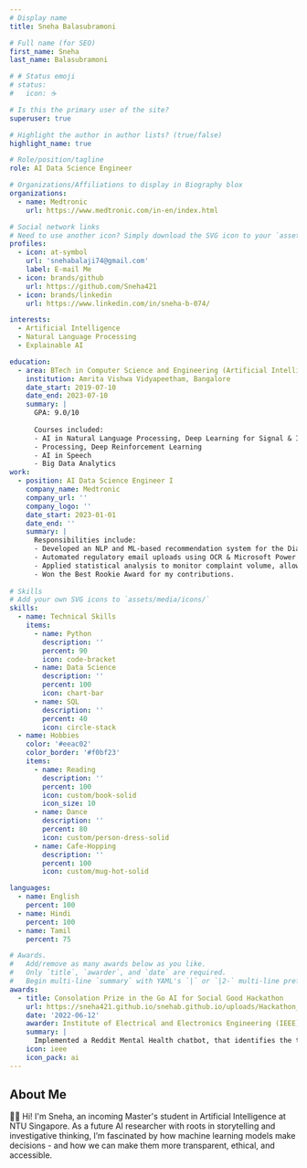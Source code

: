 ```yaml
---
# Display name
title: Sneha Balasubramoni

# Full name (for SEO)
first_name: Sneha
last_name: Balasubramoni

# # Status emoji
# status:
#   icon: ☕️

# Is this the primary user of the site?
superuser: true

# Highlight the author in author lists? (true/false)
highlight_name: true

# Role/position/tagline
role: AI Data Science Engineer

# Organizations/Affiliations to display in Biography blox
organizations:
  - name: Medtronic
    url: https://www.medtronic.com/in-en/index.html

# Social network links
# Need to use another icon? Simply download the SVG icon to your `assets/media/icons/` folder.
profiles:
  - icon: at-symbol
    url: 'snehabalaji74@gmail.com'
    label: E-mail Me
  - icon: brands/github
    url: https://github.com/Sneha421
  - icon: brands/linkedin
    url: https://www.linkedin.com/in/sneha-b-074/

interests:
  - Artificial Intelligence
  - Natural Language Processing
  - Explainable AI

education:
  - area: BTech in Computer Science and Engineering (Artificial Intelligence)
    institution: Amrita Vishwa Vidyapeetham, Bangalore
    date_start: 2019-07-10
    date_end: 2023-07-10
    summary: |
      GPA: 9.0/10
      
      Courses included:
      - AI in Natural Language Processing, Deep Learning for Signal & Image Processing 
      - Processing, Deep Reinforcement Learning 
      - AI in Speech
      - Big Data Analytics
work:
  - position: AI Data Science Engineer I
    company_name: Medtronic
    company_url: ''
    company_logo: ''
    date_start: 2023-01-01
    date_end: ''
    summary: |
      Responsibilities include:
      - Developed an NLP and ML-based recommendation system for the Diabetes Complaint Handling Unit, saving 2000 man hours annually.
      - Automated regulatory email uploads using OCR & Microsoft Power Automate, saving 500 man hours annually and reducing compliance risk.
      - Applied statistical analysis to monitor complaint volume, allowing for early identification of quality and reliability issues in products.
      - Won the Best Rookie Award for my contributions.
 
# Skills
# Add your own SVG icons to `assets/media/icons/`
skills:
  - name: Technical Skills
    items:
      - name: Python
        description: ''
        percent: 90
        icon: code-bracket
      - name: Data Science
        description: ''
        percent: 100
        icon: chart-bar
      - name: SQL
        description: ''
        percent: 40
        icon: circle-stack
  - name: Hobbies
    color: '#eeac02'
    color_border: '#f0bf23'
    items:
      - name: Reading
        description: ''
        percent: 100
        icon: custom/book-solid
        icon_size: 10
      - name: Dance
        description: ''
        percent: 80
        icon: custom/person-dress-solid
      - name: Cafe-Hopping
        description: ''
        percent: 100
        icon: custom/mug-hot-solid

languages:
  - name: English
    percent: 100
  - name: Hindi
    percent: 100
  - name: Tamil
    percent: 75

# Awards.
#   Add/remove as many awards below as you like.
#   Only `title`, `awarder`, and `date` are required.
#   Begin multi-line `summary` with YAML's `|` or `|2-` multi-line prefix and indent 2 spaces below.
awards:
  - title: Consolation Prize in the Go AI for Social Good Hackathon
    url: https://sneha421.github.io/snehab.github.io/uploads/Hackathon_Certificate.pdf
    date: '2022-06-12'
    awarder: Institute of Electrical and Electronics Engineering (IEEE)
    summary: |
      Implemented a Reddit Mental Health chatbot, that identifies the type of mental health issue using NLP and suggests potential remedies by providing helpline numbers and relevant articles.
    icon: ieee
    icon_pack: ai
---
```


## About Me

👋🏼 Hi! I'm Sneha, an incoming Master's student in Artificial Intelligence at NTU Singapore. As a future AI researcher with roots in storytelling and investigative thinking, I’m fascinated by how machine learning models make decisions - and how we can make them more transparent, ethical, and accessible. 
